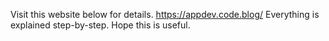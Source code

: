 Visit this website below for details.
https://appdev.code.blog/
Everything is explained step-by-step.
Hope this is useful.
